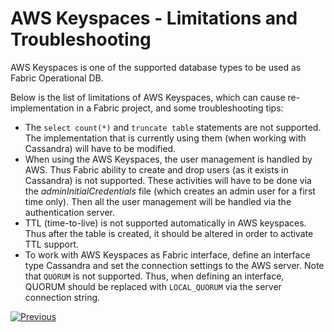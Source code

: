 # AWS Keyspaces - Limitations and Troubleshooting 

AWS Keyspaces is one of the supported database types to be used as Fabric Operational DB. 

Below is the list of limitations of AWS Keyspaces, which can cause re-implementation in a  Fabric project, and some troubleshooting tips:

* The ```select count(*)``` and ```truncate table``` statements are not supported. The implementation that is currently using them (when working with Cassandra) will have to be modified.
* When using the AWS Keyspaces, the user management is handled by AWS. Thus Fabric ability to create and drop users (as it exists in Cassandra) is not supported. These activities will have to be done via the *adminInitialCredentials* file (which creates an admin user for a first time only). Then all the user management will be handled via the authentication server.
* TTL (time-to-live) is not supported automatically in AWS keyspaces. Thus after the table is created, it should be altered in order to activate TTL support. 
* To work with AWS Keyspaces as Fabric interface, define an interface type Cassandra and set the connection settings to the AWS server. Note that ```QUORUM``` is not supported. Thus, when defining an interface, QUORUM should be replaced with ```LOCAL_QUORUM``` via the server connection string.





[![Previous](/articles/images/Previous.png)](08_kafka_basic_commands.md)

